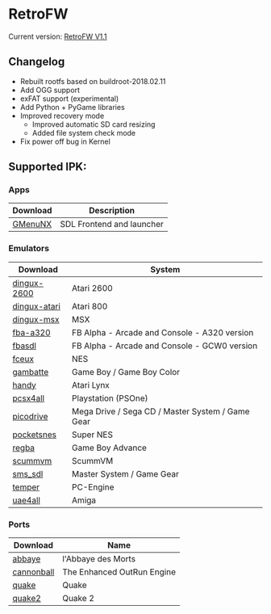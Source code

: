 # RetroFW

Current version: [RetroFW V1.1](https://github.com/retrofw/firmware/releases/download/1.1/RetroFW_v1.1.zip)

## Changelog

- Rebuilt rootfs based on buildroot-2018.02.11
- Add OGG support
- exFAT support (experimental)
- Add Python + PyGame libraries
- Improved recovery mode
    - Improved automatic SD card resizing
    - Added file system check mode
- Fix power off bug in Kernel

## Supported IPK:

### Apps
| Download | Description |
| -----|-------------|
| [GMenuNX](https://github.com/pingflood/gmenunx/releases/download/latest/gmenunx.ipk) | SDL Frontend and launcher |

### Emulators
| Download | System |
|------|--------|
| [dingux-2600](https://github.com/pingflood/dingux-2600/releases/download/latest/dingux-2600.ipk) | Atari 2600 |
| [dingux-atari](https://github.com/pingflood/dingux-atari/releases/download/latest/dingux-atari.ipk) | Atari 800 |
| [dingux-msx](https://github.com/pingflood/dingux-msx/releases/download/latest/dingux-msx.ipk) | MSX |
| [fba-a320](https://github.com/pingflood/fba-a320/releases/download/latest/fba-a320.ipk) | FB Alpha - Arcade and Console - A320 version |
| [fbasdl](https://github.com/pingflood/fba-sdl/releases/download/latest/fbasdl.ipk) | FB Alpha - Arcade and Console - GCW0 version |
| [fceux](https://github.com/pingflood/FCEUX/releases/download/latest/fceux.ipk) | NES |
| [gambatte](https://drive.google.com/open?id=1V6XP6uAsMmrgbzOaRlHKAJaTRiOFLPJb) | Game Boy / Game Boy Color |
| [handy](https://gameblabla.nl/files/ipk/rs97/handy.ipk) | Atari Lynx |
| [pcsx4all](https://gameblabla.nl/files/ipk/rs97/pcsx4all.ipk) | Playstation (PSOne) |
| [picodrive](https://github.com/pingflood/picodrive/releases/download/latest/picodrive.ipk) | Mega Drive / Sega CD / Master System / Game Gear
| [pocketsnes](https://github.com/pingflood/PocketSNES/releases/download/latest/pocketsnes.ipk) | Super NES |
| [regba](https://github.com/pingflood/ReGBA/releases/download/latest/regba.ipk) | Game Boy Advance |
| [scummvm](https://gameblabla.nl/files/ipk/rs97/scummvm.ipk) | ScummVM |
| [sms_sdl](https://gameblabla.nl/files/ipk/rs97/sms_sdl.ipk) | Master System / Game Gear |
| [temper](https://gameblabla.nl/files/ipk/rs97/temper.ipk) | PC-Engine |
| [uae4all](https://github.com/pingflood/uae4all/releases/download/latest/uae4all.ipk) | Amiga |

### Ports
| Download | Name |
|------|------|
| [abbaye](https://gameblabla.nl/files/ipk/rs97/abbaye.ipk) | l'Abbaye des Morts |
| [cannonball](https://gameblabla.nl/files/ipk/rs97/cannonball.ipk) | The Enhanced OutRun Engine |
| [quake](https://gameblabla.nl/files/ipk/rs97/quake.ipk) | Quake |
| [quake2](https://gameblabla.nl/files/ipk/rs97/quake2.ipk) | Quake 2 |
